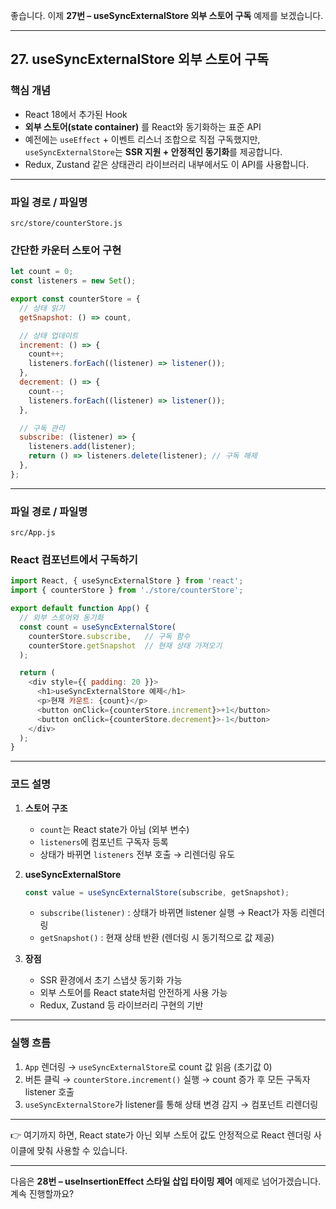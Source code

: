 좋습니다. 이제 **27번 – useSyncExternalStore 외부 스토어 구독** 예제를 보겠습니다.

---

## 27. useSyncExternalStore 외부 스토어 구독

### 핵심 개념

* React 18에서 추가된 Hook
* **외부 스토어(state container)** 를 React와 동기화하는 표준 API
* 예전에는 `useEffect` + 이벤트 리스너 조합으로 직접 구독했지만,
  `useSyncExternalStore`는 **SSR 지원 + 안정적인 동기화**를 제공합니다.
* Redux, Zustand 같은 상태관리 라이브러리 내부에서도 이 API를 사용합니다.

---

### 파일 경로 / 파일명

```
src/store/counterStore.js
```

### 간단한 카운터 스토어 구현

```javascript
let count = 0;
const listeners = new Set();

export const counterStore = {
  // 상태 읽기
  getSnapshot: () => count,

  // 상태 업데이트
  increment: () => {
    count++;
    listeners.forEach((listener) => listener());
  },
  decrement: () => {
    count--;
    listeners.forEach((listener) => listener());
  },

  // 구독 관리
  subscribe: (listener) => {
    listeners.add(listener);
    return () => listeners.delete(listener); // 구독 해제
  },
};
```

---

### 파일 경로 / 파일명

```
src/App.js
```

### React 컴포넌트에서 구독하기

```javascript
import React, { useSyncExternalStore } from 'react';
import { counterStore } from './store/counterStore';

export default function App() {
  // 외부 스토어와 동기화
  const count = useSyncExternalStore(
    counterStore.subscribe,   // 구독 함수
    counterStore.getSnapshot  // 현재 상태 가져오기
  );

  return (
    <div style={{ padding: 20 }}>
      <h1>useSyncExternalStore 예제</h1>
      <p>현재 카운트: {count}</p>
      <button onClick={counterStore.increment}>+1</button>
      <button onClick={counterStore.decrement}>-1</button>
    </div>
  );
}
```

---

### 코드 설명

1. **스토어 구조**

   * `count`는 React state가 아님 (외부 변수)
   * `listeners`에 컴포넌트 구독자 등록
   * 상태가 바뀌면 `listeners` 전부 호출 → 리렌더링 유도

2. **useSyncExternalStore**

   ```javascript
   const value = useSyncExternalStore(subscribe, getSnapshot);
   ```

   * `subscribe(listener)` : 상태가 바뀌면 listener 실행 → React가 자동 리렌더링
   * `getSnapshot()` : 현재 상태 반환 (렌더링 시 동기적으로 값 제공)

3. **장점**

   * SSR 환경에서 초기 스냅샷 동기화 가능
   * 외부 스토어를 React state처럼 안전하게 사용 가능
   * Redux, Zustand 등 라이브러리 구현의 기반

---

### 실행 흐름

1. `App` 렌더링 → `useSyncExternalStore`로 count 값 읽음 (초기값 0)
2. 버튼 클릭 → `counterStore.increment()` 실행 → count 증가 후 모든 구독자 listener 호출
3. `useSyncExternalStore`가 listener를 통해 상태 변경 감지 → 컴포넌트 리렌더링

---

👉 여기까지 하면, React state가 아닌 외부 스토어 값도 안정적으로 React 렌더링 사이클에 맞춰 사용할 수 있습니다.

---

다음은 **28번 – useInsertionEffect 스타일 삽입 타이밍 제어** 예제로 넘어가겠습니다. 계속 진행할까요?
